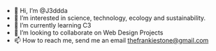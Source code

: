 - 👋 Hi, I’m @J3ddda
- 👀 I’m interested in science, technology, ecology and sustainability.
- 🌱 I’m currently learning C3
- 💞️ I’m looking to collaborate on Web Design Projects
- 📫 How to reach me, send me an email thefrankiestone@gmail.com

<!---
J3ddda/J3ddda is a ✨ special ✨ repository because its `README.md` (this file) appears on your GitHub profile.
You can click the Preview link to take a look at your changes.
--->
